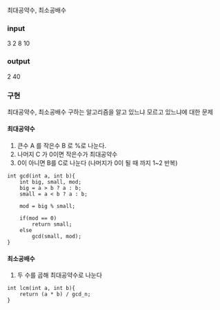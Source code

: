 최대공약수, 최소공배수

### input
3
2 8 10

### output
2 40

### 구현
최대공약수, 최소공배수 구하는 알고리즘을 알고 있느냐 모르고 있느냐에 대한 문제

#### 최대공약수
1. 큰수 A 를 작은수 B 로 %로 나눈다.
2. 나머지 C 가 0이면 작은수가 최대공약수
3. 0이 아니면 B를 C로 나눈다 (나머지가 0이 될 때 까지 1~2 반복)

```
int gcd(int a, int b){
    int big, small, mod;
    big = a > b ? a : b;
    small = a < b ? a : b;

    mod = big % small;

    if(mod == 0)
        return small;
    else
        gcd(small, mod);
}
```

#### 최소공배수
1. 두 수를 곱해 최대공약수로 나눈다

```
int lcm(int a, int b){
    return (a * b) / gcd_n;
}
```
